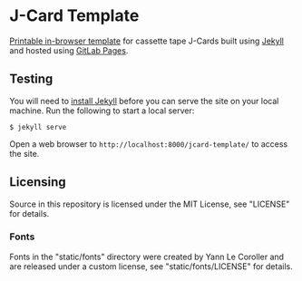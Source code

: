 # J-Card Template
[Printable in-browser template](https://unixispower.gitlab.io/jcard-template/)
for cassette tape J-Cards built using [Jekyll](https://jekyllrb.com/) and
hosted using [GitLab Pages](https://docs.gitlab.com/ee/user/project/pages/).

## Testing
You will need to [install Jekyll](https://jekyllrb.com/docs/installation/)
before you can serve the site on your local machine. Run the following to
start a local server:

```shell
$ jekyll serve
```

Open a web browser to `http://localhost:8000/jcard-template/` to access the
site.

## Licensing
Source in this repository is licensed under the MIT License, see "LICENSE" for
details.

### Fonts
Fonts in the "static/fonts" directory were created by Yann Le Coroller and
are released under a custom license, see "static/fonts/LICENSE" for details.
